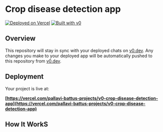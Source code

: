 # Crop disease detection app



[![Deployed on Vercel](https://img.shields.io/badge/Deployed%20on-Vercel-black?style=for-the-badge&logo=vercel)](https://vercel.com/pallavi-battus-projects/v0-crop-disease-detection-app)
[![Built with v0](https://img.shields.io/badge/Built%20with-v0.dev-black?style=for-the-badge)](https://v0.dev/chat/projects/Ni6SkBCfASA)

## Overview

This repository will stay in sync with your deployed chats on [v0.dev](https://v0.dev).
Any changes you make to your deployed app will be automatically pushed to this repository from [v0.dev](https://v0.dev).

## Deployment

Your project is live at:

**[https://vercel.com/pallavi-battus-projects/v0-crop-disease-detection-app](https://vercel.com/pallavi-battus-projects/v0-crop-disease-detection-app)**

## How It WorkS
